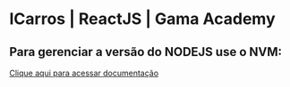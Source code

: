 # ICarros | ReactJS | Gama Academy

## Para gerenciar a versão do NODEJS use o NVM:

[Clique aqui para acessar documentação](https://github.com/coreybutler/nvm-windows)
